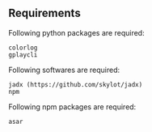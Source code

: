 ## Requirements ##

Following python packages are required:

```
colorlog
gplaycli
```

Following softwares are required:

```
jadx (https://github.com/skylot/jadx)
npm
```

Following npm packages are required:

```
asar
```